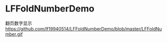 # LFFoldNumberDemo
翻页数字显示
https://github.com/lf19940514/LFFoldNumberDemo/blob/master/LFFoldNumber.gif
